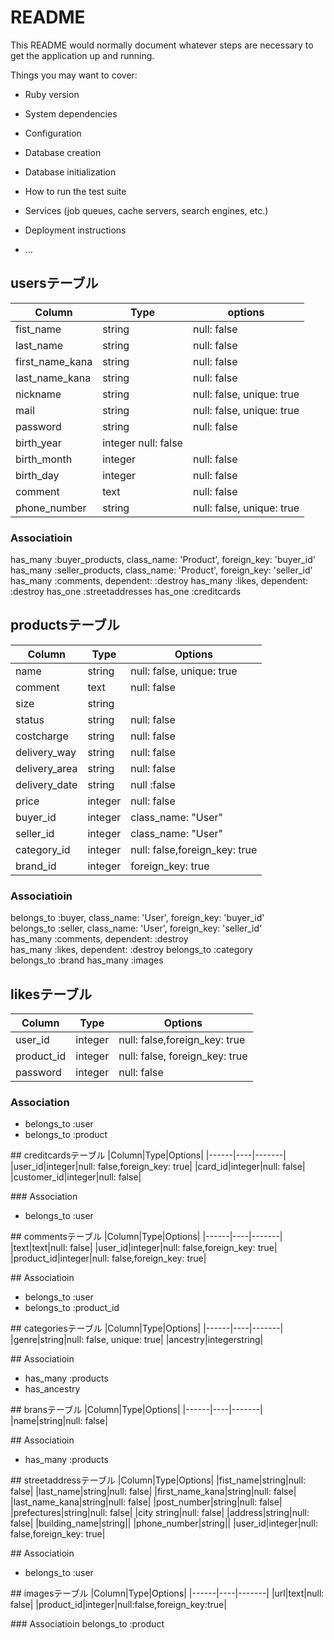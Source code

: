 # README

This README would normally document whatever steps are necessary to get the
application up and running.

Things you may want to cover:

* Ruby version

* System dependencies

* Configuration

* Database creation

* Database initialization

* How to run the test suite

* Services (job queues, cache servers, search engines, etc.)

* Deployment instructions

* ...

## usersテーブル
|Column|Type|options|
|------|----|-------|
|fist_name|string|null: false|
|last_name|string|null: false|
|first_name_kana|string|null: false|
|last_name_kana|string|null: false|
|nickname|string|null: false, unique: true|
|mail|string|null: false, unique: true|
|password|string|null: false|
|birth_year|integer null: false|
|birth_month|integer|null: false|
|birth_day|integer|null: false|
|comment|text|null: false|
|phone_number|string|null: false, unique: true|

### Associatioin
has_many :buyer_products, class_name: 'Product', foreign_key: 'buyer_id'
has_many :seller_products, class_name: 'Product', foreign_key: 'seller_id'
has_many :comments, dependent: :destroy
has_many :likes, dependent: :destroy
has_one :streetaddresses
has_one :creditcards

## productsテーブル
|Column|Type|Options|
|------|----|-------|
|name|string|null: false, unique: true|
|comment|text|null: false|
|size|string|	
|status|string|null: false|
|costcharge|string|null: false|
|delivery_way|string|null: false|
|delivery_area|string|null: false|
|delivery_date|string|null :false|
|price|integer|null: false|
|buyer_id|integer|class_name: "User"|
|seller_id|integer|class_name: "User"|
|category_id|integer|null: false,foreign_key: true|
|brand_id|integer|foreign_key: true|

### Associatioin
belongs_to :buyer, class_name: 'User', foreign_key: 'buyer_id'
belongs_to :seller, class_name: 'User', foreign_key: 'seller_id'
has_many :comments, dependent: :destroy
has_many :likes, dependent: :destroy
belongs_to :category
belongs_to :brand
has_many :images

## likesテーブル
|Column|Type|Options|
|------|----|-------|
|user_id|integer|null: false,foreign_key: true|
|product_id|integer|null: false, foreign_key: true|
|password|integer|null: false|

### Association
- belongs_to :user
- belongs_to :product

## creditcardsテーブル
|Column|Type|Options|
|------|----|-------|
|user_id|integer|null: false,foreign_key: true|
|card_id|integer|null: false|
|customer_id|integer|null: false|

### Association
- belongs_to :user

## commentsテーブル
|Column|Type|Options|
|------|----|-------|
|text|text|null: false|
|user_id|integer|null: false,foreign_key: true|
|product_id|integer|null: false,foreign_key: true|

## Associatioin
- belongs_to :user
- belongs_to :product_id

## categoriesテーブル
|Column|Type|Options|
|------|----|-------|
|genre|string|null: false, unique: true|
|ancestry|integerstring|

## Associatioin
- has_many :products
- has_ancestry

## bransテーブル
|Column|Type|Options|
|------|----|-------|
|name|string|null: false|

## Associatioin
- has_many :products

## streetaddressテーブル
|Column|Type|Options|
|fist_name|string|null: false|
|last_name|string|null: false|
|first_name_kana|string|null: false|
|last_name_kana|string|null: false|
|post_number|string|null: false|
|prefectures|string|null: false|
|city string|null: false|
|address|string|null: false|
|building_name|string||
|phone_number|string||
|user_id|integer|null: false,foreign_key: true|

## Associatioin
- belongs_to :user

## imagesテーブル
|Column|Type|Options|
|------|----|-------|
|url|text|null: false|
|product_id|integer|null:false,foreign_key:true|

### Associatioin
belongs_to :product
